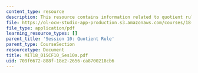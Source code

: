 ```yaml
---
content_type: resource
description: This resource contains information related to quotient rule.
file: https://ol-ocw-studio-app-production.s3.amazonaws.com/courses/18-01sc-single-variable-calculus-fall-2010/709f6672888f18e22656ca8700218cb6_MIT18_01SCF10_Ses10a.pdf
file_type: application/pdf
learning_resource_types: []
parent_title: 'Session 10: Quotient Rule'
parent_type: CourseSection
resourcetype: Document
title: MIT18_01SCF10_Ses10a.pdf
uid: 709f6672-888f-18e2-2656-ca8700218cb6
---
```

